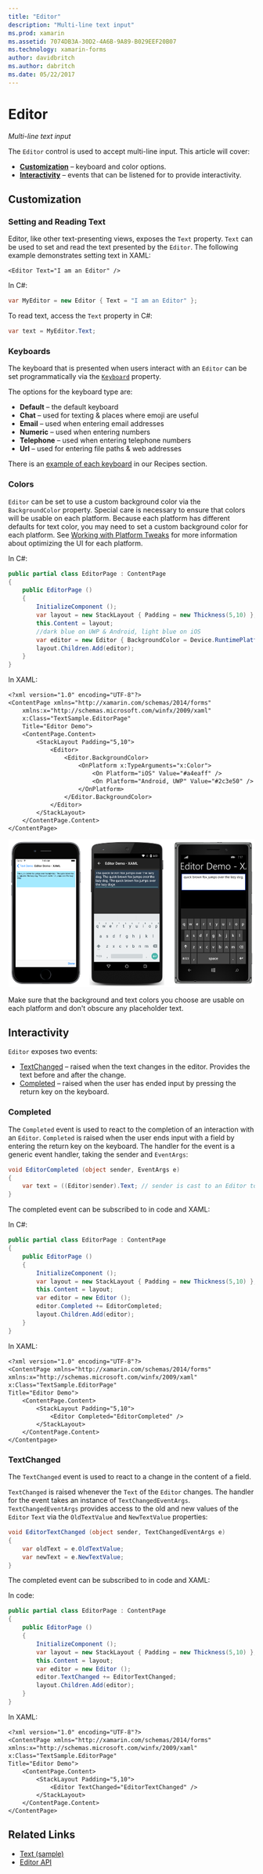 ```yaml
---
title: "Editor"
description: "Multi-line text input"
ms.prod: xamarin
ms.assetid: 7074DB3A-30D2-4A6B-9A89-B029EEF20B07
ms.technology: xamarin-forms
author: davidbritch
ms.author: dabritch
ms.date: 05/22/2017
---
```


# Editor

_Multi-line text input_

The `Editor` control is used to accept multi-line input. This article will cover:

- **[Customization](#Customization)** &ndash; keyboard and color options.
- **[Interactivity](#Interactivity)** &ndash; events that can be listened for to provide interactivity.

## Customization

### Setting and Reading Text

Editor, like other text-presenting views, exposes the `Text` property. `Text` can be used to set and read the text presented by the `Editor`. The following example demonstrates setting text in XAML:

```xaml
<Editor Text="I am an Editor" />
```

In C#:

```csharp
var MyEditor = new Editor { Text = "I am an Editor" };
```

To read text, access the `Text` property in C#:

```csharp
var text = MyEditor.Text;
```

### Keyboards

The keyboard that is presented when users interact with an `Editor` can be set programmatically via the [``Keyboard``](https://developer.xamarin.com/api/type/Xamarin.Forms.Keyboard/) property.

The options for the keyboard type are:

- **Default** &ndash; the default keyboard
- **Chat** &ndash; used for texting & places where emoji are useful
- **Email** &ndash; used when entering email addresses
- **Numeric** &ndash; used when entering numbers
- **Telephone** &ndash; used when entering telephone numbers
- **Url** &ndash; used for entering file paths & web addresses

There is an [example of each keyboard](https://developer.xamarin.com/recipes/cross-platform/xamarin-forms/choose-keyboard-for-entry/)
in our Recipes section.

### Colors

`Editor` can be set to use a custom background color via the `BackgroundColor` property. Special care is necessary to ensure that colors will be usable on each platform. Because each platform has different defaults for text color, you may need to set a custom background color for each platform. See [Working with Platform Tweaks](~/xamarin-forms/platform/device.md) for more information about optimizing the UI for each platform.

In C#:

```csharp
public partial class EditorPage : ContentPage
{
	public EditorPage ()
	{
		InitializeComponent ();
		var layout = new StackLayout { Padding = new Thickness(5,10) };
		this.Content = layout;
		//dark blue on UWP & Android, light blue on iOS
		var editor = new Editor { BackgroundColor = Device.RuntimePlatform == Device.iOS ? Color.FromHex("#A4EAFF") : Color.FromHex("#2c3e50") };
		layout.Children.Add(editor);
	}
}
```

In XAML:

```xaml
<?xml version="1.0" encoding="UTF-8"?>
<ContentPage xmlns="http://xamarin.com/schemas/2014/forms"
    xmlns:x="http://schemas.microsoft.com/winfx/2009/xaml"
    x:Class="TextSample.EditorPage"
    Title="Editor Demo">
    <ContentPage.Content>
        <StackLayout Padding="5,10">
            <Editor>
                <Editor.BackgroundColor>
                    <OnPlatform x:TypeArguments="x:Color">
                        <On Platform="iOS" Value="#a4eaff" />
                        <On Platform="Android, UWP" Value="#2c3e50" />
                    </OnPlatform>
                </Editor.BackgroundColor>
            </Editor>
        </StackLayout>
    </ContentPage.Content>
</ContentPage>
```

![](editor-images/textbackgroundcolor.png "Editor with BackgroundColor Example")

Make sure that the background and text colors you choose are usable on each platform and don't obscure any placeholder text.

## Interactivity

`Editor` exposes two events:

- [TextChanged](http://developer.xamarin.com/api/event/Xamarin.Forms.Editor.TextChanged/) &ndash; raised when the text changes in the editor. Provides the text before and after the change.
- [Completed](http://developer.xamarin.com/api/event/Xamarin.Forms.Editor.Completed/) &ndash; raised when the user has ended input by pressing the return key on the keyboard.

### Completed

The `Completed` event is used to react to the completion of an interaction with an `Editor`. `Completed` is raised when the user ends input with a field by entering the return key on the keyboard. The handler for the event is a generic event handler, taking the sender and `EventArgs`:

```csharp
void EditorCompleted (object sender, EventArgs e)
{
	var text = ((Editor)sender).Text; // sender is cast to an Editor to enable reading the `Text` property of the view.
}
```

The completed event can be subscribed to in code and XAML:

In C#:

```csharp
public partial class EditorPage : ContentPage
{
	public EditorPage ()
	{
		InitializeComponent ();
		var layout = new StackLayout { Padding = new Thickness(5,10) };
		this.Content = layout;
		var editor = new Editor ();
		editor.Completed += EditorCompleted;
		layout.Children.Add(editor);
	}
}
```

In XAML:

```xaml
<?xml version="1.0" encoding="UTF-8"?>
<ContentPage xmlns="http://xamarin.com/schemas/2014/forms"
xmlns:x="http://schemas.microsoft.com/winfx/2009/xaml"
x:Class="TextSample.EditorPage"
Title="Editor Demo">
	<ContentPage.Content>
		<StackLayout Padding="5,10">
			<Editor Completed="EditorCompleted" />
		</StackLayout>
	</ContentPage.Content>
</Contentpage>
```

### TextChanged

The `TextChanged` event is used to react to a change in the content of a field.

`TextChanged` is raised whenever the `Text` of the `Editor` changes. The handler for the event takes an instance of `TextChangedEventArgs`. `TextChangedEventArgs` provides access to the old and new values of the `Editor` `Text` via the `OldTextValue` and `NewTextValue` properties:

```csharp
void EditorTextChanged (object sender, TextChangedEventArgs e)
{
	var oldText = e.OldTextValue;
	var newText = e.NewTextValue;
}
```

The completed event can be subscribed to in code and XAML:

In code:

```csharp
public partial class EditorPage : ContentPage
{
	public EditorPage ()
	{
		InitializeComponent ();
		var layout = new StackLayout { Padding = new Thickness(5,10) };
		this.Content = layout;
		var editor = new Editor ();
		editor.TextChanged += EditorTextChanged;
		layout.Children.Add(editor);
	}
}
```

In XAML:

```xaml
<?xml version="1.0" encoding="UTF-8"?>
<ContentPage xmlns="http://xamarin.com/schemas/2014/forms"
xmlns:x="http://schemas.microsoft.com/winfx/2009/xaml"
x:Class="TextSample.EditorPage"
Title="Editor Demo">
	<ContentPage.Content>
		<StackLayout Padding="5,10">
			<Editor TextChanged="EditorTextChanged" />
		</StackLayout>
	</ContentPage.Content>
</ContentPage>
```


## Related Links

- [Text (sample)](https://developer.xamarin.com/samples/xamarin-forms/UserInterface/Text)
- [Editor API](https://developer.xamarin.com/api/type/Xamarin.Forms.Editor/)
